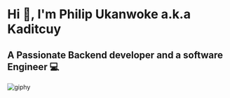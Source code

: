 # Hi 👋, I'm Philip Ukanwoke a.k.a Kaditcuy
## A Passionate Backend developer and a software Engineer 💻

![giphy](https://user-images.githubusercontent.com/100276450/179907264-29699c2d-e2b8-4ce5-9049-e8b48d4c47b5.gif)

